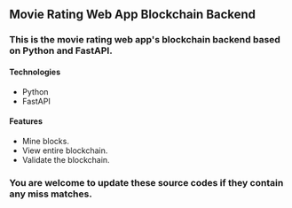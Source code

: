## Movie Rating Web App Blockchain Backend

### This is the movie rating web app's blockchain backend based on Python and FastAPI.

#### Technologies
* Python
* FastAPI

#### Features
* Mine blocks.
* View entire blockchain.
* Validate the blockchain.

### You are welcome to update these source codes if they contain any miss matches.